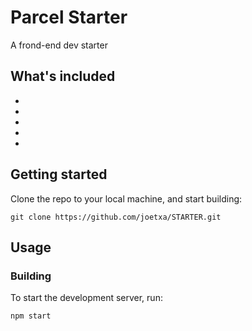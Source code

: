 # Parcel Starter
A frond-end dev starter

## What's included

- 
- 
- 
- 
- 

## Getting started

Clone the repo to your local machine, and start building:
```
git clone https://github.com/joetxa/STARTER.git 
```

## Usage

### Building

To start the development server, run:

```
npm start
```


